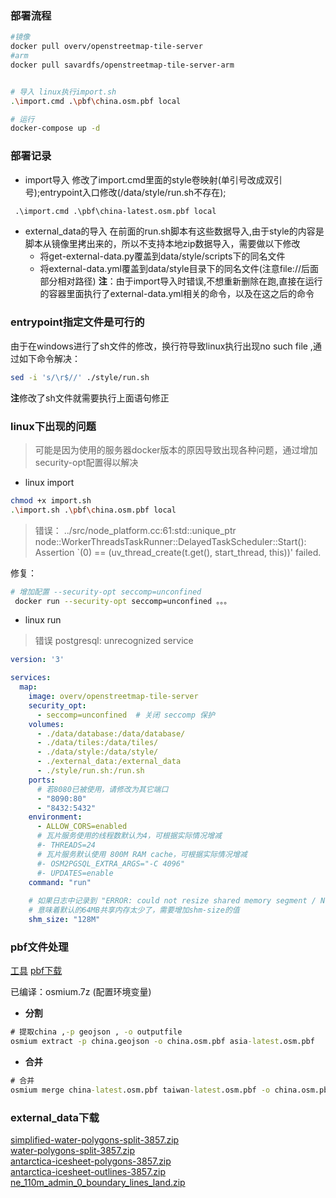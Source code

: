 ### 部署流程

```bash
#镜像
docker pull overv/openstreetmap-tile-server
#arm
docker pull savardfs/openstreetmap-tile-server-arm


# 导入 linux执行import.sh
.\import.cmd .\pbf\china.osm.pbf local

# 运行 
docker-compose up -d

```

### 部署记录
- import导入
  修改了import.cmd里面的style卷映射(单引号改成双引号);entrypoint入口修改(/data/style/run.sh不存在);
```cmd
 .\import.cmd .\pbf\china-latest.osm.pbf local
```

- external_data的导入
  在前面的run.sh脚本有这些数据导入,由于style的内容是脚本从镜像里拷出来的，所以不支持本地zip数据导入，需要做以下修改
  - 将get-external-data.py覆盖到data/style/scripts下的同名文件
  - 将external-data.yml覆盖到data/style目录下的同名文件(注意file://后面部分相对路径)
  **注**：由于import导入时错误,不想重新删除在跑,直接在运行的容器里面执行了external-data.yml相关的命令，以及在这之后的命令


### entrypoint指定文件是可行的
由于在windows进行了sh文件的修改，换行符导致linux执行出现no such file ,通过如下命令解决：
```bash
sed -i 's/\r$//' ./style/run.sh
```
**注**修改了sh文件就需要执行上面语句修正


### linux下出现的问题
> 可能是因为使用的服务器docker版本的原因导致出现各种问题，通过增加security-opt配置得以解决
- linux import 

```bash
chmod +x import.sh
.\import.sh .\pbf\china.osm.pbf local
```

> 错误：  ../src/node_platform.cc:61:std::unique_ptr<long unsigned int> node::WorkerThreadsTaskRunner::DelayedTaskScheduler::Start(): Assertion `(0) == (uv_thread_create(t.get(), start_thread, this))' failed.

修复：
```sh
# 增加配置 --security-opt seccomp=unconfined
 docker run --security-opt seccomp=unconfined 。。。
```

- linux run 
> 错误 postgresql: unrecognized service

```yml
version: '3'

services:
  map:
    image: overv/openstreetmap-tile-server
    security_opt:
      - seccomp=unconfined  # 关闭 seccomp 保护
    volumes:
      - ./data/database:/data/database/
      - ./data/tiles:/data/tiles/
      - ./data/style:/data/style/
      - ./external_data:/external_data
      - ./style/run.sh:/run.sh
    ports:
      # 若8080已被使用，请修改为其它端口
      - "8090:80"
      - "8432:5432"
    environment:
      - ALLOW_CORS=enabled
      # 瓦片服务使用的线程数默认为4，可根据实际情况增减
      #- THREADS=24
      # 瓦片服务默认使用 800M RAM cache，可根据实际情况增减
      #- OSM2PGSQL_EXTRA_ARGS="-C 4096"
      #- UPDATES=enable
    command: "run"
    
    # 如果日志中记录到 "ERROR: could not resize shared memory segment / No space left on device"
    # 意味着默认的64MB共享内存太少了，需要增加shm-size的值
    shm_size: "128M"
```

### pbf文件处理
[工具](https://github.com/osmcode/osmium-tool)
[pbf下载](https://download.geofabrik.de/index.html)

已编译：osmium.7z  (配置环境变量)

- **分割**
```cmd
# 提取china ,-p geojson , -o outputfile
osmium extract -p china.geojson -o china.osm.pbf asia-latest.osm.pbf
```
- **合并**
```cmd
# 合并 
osmium merge china-latest.osm.pbf taiwan-latest.osm.pbf -o china.osm.pbf
```

### external_data下载
[simplified-water-polygons-split-3857.zip](https://osmdata.openstreetmap.de/download/simplified-water-polygons-split-3857.zip)   
[water-polygons-split-3857.zip](https://osmdata.openstreetmap.de/download/water-polygons-split-3857.zip)   
[antarctica-icesheet-polygons-3857.zip](https://osmdata.openstreetmap.de/download/antarctica-icesheet-polygons-3857.zip)    
[antarctica-icesheet-outlines-3857.zip](https://osmdata.openstreetmap.de/download/antarctica-icesheet-outlines-3857.zip)   
[ne_110m_admin_0_boundary_lines_land.zip](https://naturalearth.s3.amazonaws.com/110m_cultural/ne_110m_admin_0_boundary_lines_land.zip)   

